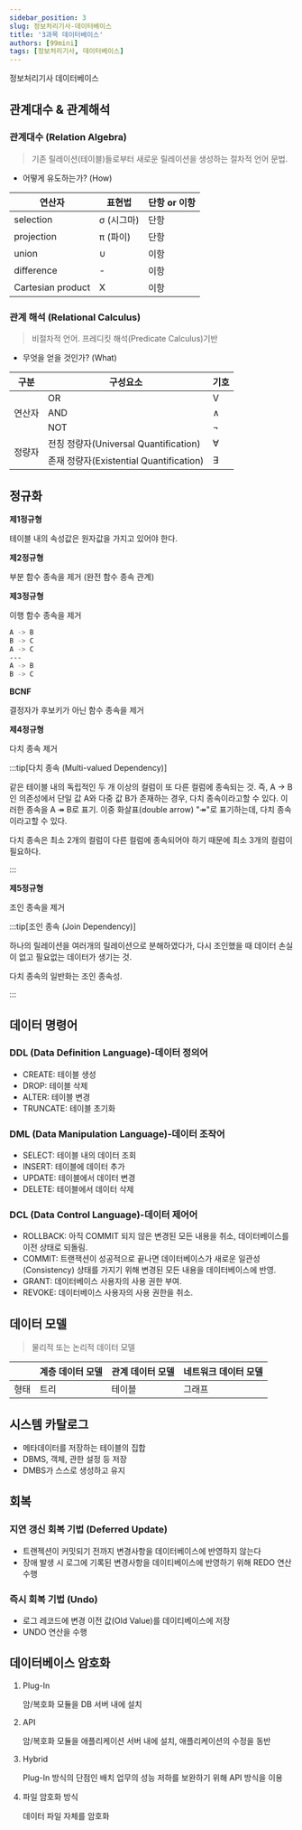 ```yaml
---
sidebar_position: 3
slug: 정보처리기사-데이터베이스
title: '3과목 데이터베이스'
authors: [99mini]
tags: [정보처리기사, 데이터베이스]
---
```


정보처리기사 데이터베이스

<!-- truncate -->

## 관계대수 & 관계해석

### 관계대수 (Relation Algebra)

> 기존 릴레이션(테이블)들로부터 새로운 릴레이션을 생성하는 절차적 언어 문법.

- 어떻게 유도하는가? (How)

<table>
   <thead>
      <tr>
         <th>연산자</th>
         <th>표현법</th>
         <th>단항 or 이항</th>
      </tr>
   </thead>
   <tbody>
      <tr>
         <td>selection</td>
         <td>σ (시그마)</td>
         <td>단항</td>
      </tr>
      <tr>
         <td>projection</td>
         <td>π (파이)</td>
         <td>단항</td>
      </tr>
      <tr>
         <td>union</td>
         <td>∪</td>
         <td>이항</td>
      </tr>
      <tr>
         <td>difference</td>
         <td>-</td>
         <td>이항</td>
      </tr>
      <tr>
         <td>Cartesian product</td>
         <td>X</td>
         <td>이항</td>
      </tr>
   </tbody>
</table>

### 관계 해석 (Relational Calculus)

> 비절차적 언어. 프레디킷 해석(Predicate Calculus)기반

- 무엇을 얻을 것인가? (What)

<table>
   <thead>
      <tr>
         <th>구분</th>
         <th>구성요소</th>
         <th>기호</th>
      </tr>
   </thead>
   <tbody>
      <tr>
         <td rowspan="3">연산자</td>
         <td>OR</td>
         <td>V</td>
      </tr>
      <tr>
         <td>AND</td>
         <td>∧</td>
      </tr>
      <tr>
         <td>NOT</td>
         <td>¬</td>
      </tr>
      <tr>
         <td rowspan="3">정량자</td>
         <td>전칭 정량자(Universal Quantification)</td>
         <td>∀</td>
      </tr>
      <tr>
         <td>존재 정량자(Existential Quantification)</td>
         <td>∃</td>
      </tr>
   </tbody>
</table>

## 정규화

**제1정규형**

테이블 내의 속성값은 원자값을 가지고 있어야 한다.

**제2정규형**

부분 함수 종속을 제거 (완전 함수 종속 관계)

**제3정규형**

이행 함수 종속을 제거

```bash
A -> B
B -> C
A -> C
---
A -> B
B -> C
```

**BCNF**

결정자가 후보키가 아닌 함수 종속을 제거

**제4정규형**

다치 종속 제거

:::tip[다치 종속 (Multi-valued Dependency)]

같은 테이블 내의 독립적인 두 개 이상의 컬럼이 또 다른 컬럼에 종속되는 것.
즉, A → B 인 의존성에서 단일 값 A와 다중 값 B가 존재하는 경우, 다치 종속이라고할 수 있다. 이러한 종속을 A ↠ B로 표기.
이중 화살표(double arrow) "↠"로 표기하는데, 다치 종속이라고할 수 있다.

다치 종속은 최소 2개의 컬럼이 다른 컬럼에 종속되어야 하기 때문에 최소 3개의 컬럼이 필요하다.

:::

**제5정규형**

조인 종속을 제거

:::tip[조인 종속 (Join Dependency)]

하나의 릴레이션을 여러개의 릴레이션으로 분해하였다가, 다시 조인했을 때 데이터 손실이 없고 필요없는 데이터가 생기는 것.

다치 종속의 일반화는 조인 종속성.

:::

## 데이터 명령어

### DDL (Data Definition Language)-데이터 정의어

- CREATE: 테이블 생성
- DROP: 테이블 삭제
- ALTER: 테이블 변경
- TRUNCATE: 테이블 초기화

### DML (Data Manipulation Language)-데이터 조작어

- SELECT: 테이블 내의 데이터 조회
- INSERT: 테이블에 데이터 추가
- UPDATE: 테이블에서 데이터 변경
- DELETE: 테이블에서 데이터 삭제

### DCL (Data Control Language)-데이터 제어어

- ROLLBACK: 아직 COMMIT 되지 않은 변경된 모든 내용을 취소, 데이터베이스를 이전 상태로 되돌림.
- COMMIT: 트랜잭션이 성공적으로 끝나면 데이터베이스가 새로운 일관성(Consistency) 상태를 가지기 위해 변경된 모든 내용을 데이터베이스에 반영.
- GRANT: 데이터베이스 사용자의 사용 권한 부여.
- REVOKE: 데이터베이스 사용자의 사용 권한을 취소.

## 데이터 모델

> 물리적 또는 논리적 데이터 모델

|      | 계층 데이터 모델 | 관계 데이터 모델 | 네트워크 데이터 모델 |
| ---- | ---------------- | ---------------- | -------------------- |
| 형태 | 트리             | 테이블           | 그래프               |

## 시스템 카탈로그

- 메타데이터를 저장하는 테이블의 집합
- DBMS, 객체, 관한 설정 등 저장
- DMBS가 스스로 생성하고 유지

## 회복

### 지연 갱신 회복 기법 (Deferred Update)

- 트랜젝션이 커밋되기 전까지 변경사항을 데이터베이스에 반영하지 않는다
- 장애 발생 시 로그에 기록된 변경사항을 데이티베이스에 반영하기 위해 REDO 연산 수행

### 즉시 회복 기법 (Undo)

- 로그 레코드에 변경 이전 값(Old Value)를 데이티베이스에 저장
- UNDO 연산을 수행

## 데이터베이스 암호화

1. Plug-In

   암/복호화 모듈을 DB 서버 내에 설치

2. API

   암/복호화 모듈을 애플리케이션 서버 내에 설치, 애플리케이션의 수정을 동반

3. Hybrid

   Plug-In 방식의 단점인 배치 업무의 성능 저하를 보완하기 위해 API 방식을 이용

4. 파일 암호화 방식

   데이터 파일 자체를 암호화
